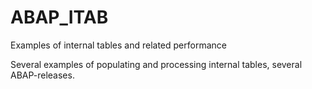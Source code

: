 # ABAP_ITAB
Examples of internal tables and related performance

Several examples of populating and processing internal tables, several ABAP-releases.
